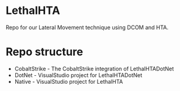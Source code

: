 # LethalHTA
Repo for our Lateral Movement technique using DCOM and HTA.

# Repo structure

* CobaltStrike - The CobaltStrike integration of LethalHTADotNet
* DotNet - VisualStudio project for LethalHTADotNet 
* Native - VisualStudio project for LethalHTA
